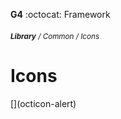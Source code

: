 __G4__ :octocat: Framework  
  
  

  
###### <sub>**Library** / Common / Icons</sub>
Icons
=============
  

<link rel="stylesheet" href="https://octicons.github.com/components/octicons/octicons/octicons.css>
<span class="octicon octicon-flame"></span>
[](octicon-alert)
